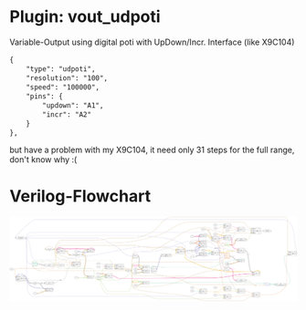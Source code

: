 # Plugin: vout_udpoti

Variable-Output using digital poti with UpDown/Incr. Interface (like X9C104)

```
{
    "type": "udpoti",
    "resolution": "100",
    "speed": "100000",
    "pins": {
        "updown": "A1",
        "incr": "A2"
    }
},
```

but have a problem with my X9C104, it need only 31 steps for the full range,
don't know why :(

# Verilog-Flowchart
![graphviz](./vout_udpoti.svg)

